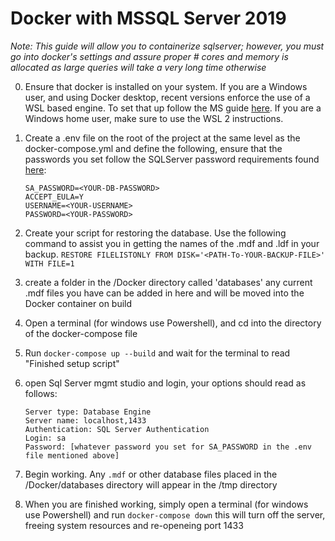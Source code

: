 # Docker with MSSQL Server 2019

*Note: This guide will allow you to containerize sqlserver; however, you must go into docker's settings and assure proper # cores and memory is allocated as large queries will take a very long time otherwise*

0. Ensure that docker is installed on your system. If you are a Windows user, and using Docker desktop, recent versions enforce the use of a WSL based engine. To set that up follow the MS guide [here](https://docs.docker.com/docker-for-windows/wsl/). If you are a Windows home user, make sure to use the WSL 2 instructions.  

1. Create a .env file on the root of the project at the same level as the docker-compose.yml and define the following, ensure that the passwords you set follow the SQLServer password requirements found [here](https://docs.microsoft.com/en-us/sql/relational-databases/security/password-policy?view=sql-server-ver15):
    ```
    SA_PASSWORD=<YOUR-DB-PASSWORD>
    ACCEPT_EULA=Y
    USERNAME=<YOUR-USERNAME>
    PASSWORD=<YOUR-PASSWORD>
    ```
2. Create your script for restoring the database. Use the following command to assist you in getting the names of the .mdf and .ldf in your backup.
    ```RESTORE FILELISTONLY FROM DISK='<PATH-To-YOUR-BACKUP-FILE>' WITH FILE=1```

3. create a folder in the /Docker directory called 'databases' any current .mdf files you have can be added in here and will be moved into the Docker container on build	

4. Open a terminal (for windows use Powershell), and cd into the directory of the docker-compose file

5. Run `docker-compose up --build` and wait for the terminal to read "Finished setup script"

6. open Sql Server mgmt studio and login, your options should read as follows:
	```
	Server type: Database Engine
	Server name: localhost,1433
	Authentication: SQL Server Authentication
	Login: sa
	Password: [whatever password you set for SA_PASSWORD in the .env file mentioned above]
	```
7. Begin working. Any `.mdf` or other database files placed in the /Docker/databases directory will appear in the /tmp directory

8. When you are finished working, simply open a terminal (for windows use Powershell) and run `docker-compose down` this will turn off the server, freeing system resources and re-openeing port 1433  
